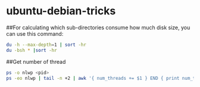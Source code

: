 # ubuntu-debian-tricks
##For calculating which sub-directories consume how much disk size, you can use this command:
```bash
du -h --max-depth=1 | sort -hr
du -bsh * |sort -hr
```
##Get number of thread
```bash
ps -o nlwp <pid>
ps -eo nlwp | tail -n +2 | awk '{ num_threads += $1 } END { print num_threads }'
```
